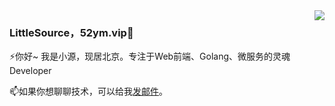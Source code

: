 <img align="right" src="https://github-readme-stats.vercel.app/api?username=LittleSource&show_icons=true&icon_color=0366d6&text_color=24292e&bg_color=ffffff" />

### LittleSource，52ym.vip🌱

⚡你好~ 我是小源，现居北京。专注于Web前端、Golang、微服务的灵魂Developer

📫如果你想聊聊技术，可以给我[发邮件](888@ymkj8.com)。

<!--
**LittleSource/LittleSource** is a ✨ _special_ ✨ repository because its `README.md` (this file) appears on your GitHub profile.

Here are some ideas to get you started:

- 🔭 I’m currently working on ...
- 🌱 I’m currently learning ...
- 👯 I’m looking to collaborate on ...
- 🤔 I’m looking for help with ...
- 💬 Ask me about ...
- 📫 How to reach me: ...
- 😄 Pronouns: ...
- ⚡ Fun fact: ...
-->
